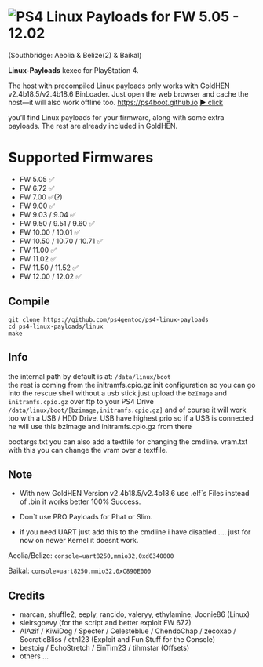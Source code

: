 # ![PS4](https://img.shields.io/badge/-PS4-003791?style=flat&logo=PlayStation) Linux Payloads for FW 5.05 - 12.02
(Southbridge: Aeolia & Belize(2) & Baikal)

**Linux-Payloads** kexec for PlayStation 4.

The host with precompiled Linux payloads only works with GoldHEN v2.4b18.5/v2.4b18.6 BinLoader. Just open the web browser and cache the host—it will also work offline too.
https://ps4boot.github.io [▶️ click](https://www.youtube.com/watch?v=T3rXMWw6nIM)

you’ll find Linux payloads for your firmware, along with some extra payloads. The rest are already included in GoldHEN.

 

# Supported Firmwares

*   FW 5.05 ✅
*   FW 6.72 ✅
*   FW 7.00 ✅(?)
*   FW 9.00 ✅ 
*   FW 9.03 / 9.04 ✅ 
*   FW 9.50 / 9.51 / 9.60 ✅ 
*   FW 10.00 / 10.01 ✅ 
*   FW 10.50 / 10.70 / 10.71 ✅ 
*   FW 11.00 ✅ 
*   FW 11.02 ✅ 
*   FW 11.50 / 11.52 ✅
*   FW 12.00 / 12.02 ✅ 


## Compile
    git clone https://github.com/ps4gentoo/ps4-linux-payloads
    cd ps4-linux-payloads/linux
    make

## Info
the internal path by default is at: ``/data/linux/boot``  
the rest is coming from the initramfs.cpio.gz init configuration
so you can go into the rescue shell without a usb stick just upload the ``bzImage`` and ``initramfs.cpio.gz`` over ftp to your PS4 Drive
``/data/linux/boot/[bzimage,initramfs.cpio.gz]`` 
and of course it will work too with a USB / HDD Drive.  USB have highest prio so if a USB is connected he will  use this bzImage and initramfs.cpio.gz from there 

bootargs.txt you can also add a textfile for changing the cmdline.
vram.txt with this you can change the vram over a textfile.

## Note 
* With new GoldHEN Version v2.4b18.5/v2.4b18.6 use .elf`s Files instead of .bin it works better 100% Success. 

* Don`t use PRO Payloads for Phat or Slim. 

* if you need UART just add this to the cmdline i have disabled .... just for now on newer Kernel it doesnt work.

Aeolia/Belize: ``console=uart8250,mmio32,0xd0340000``

Baikal: ``console=uart8250,mmio32,0xC890E000``


## Credits
* marcan, shuffle2, eeply, rancido, valeryy, ethylamine, Joonie86 (Linux)
* sleirsgoevy (for the script and better exploit FW 672) 
* AlAzif / KiwiDog / Specter / Celesteblue / ChendoChap / zecoxao / SocraticBliss / ctn123 (Exploit and Fun Stuff for the Console)
* bestpig / EchoStretch / EinTim23 / tihmstar (Offsets)
* others ... 

